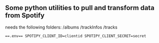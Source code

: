 ## Some python utilities to pull and transform data from Spotify

needs the following folders: /albums /trackInfos /tracks

`==.env==
SPOTIPY_CLIENT_ID=clientid
SPOTIPY_CLIENT_SECRET=secret`